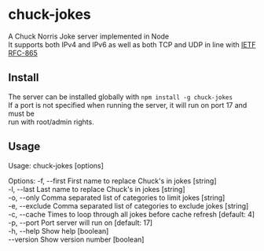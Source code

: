 # chuck-jokes
A Chuck Norris Joke server implemented in Node  
It supports both IPv4 and IPv6 as well as both TCP and UDP in line with [IETF RFC-865][rfc-link]

## Install
The server can be installed globally with `npm install -g chuck-jokes`  
If a port is not specified when running the server, it will run on port 17 and must be  
run with root/admin rights.

## Usage
Usage: chuck-jokes [options]

Options:
  -f, --first    First name to replace Chuck's in jokes                 [string]  
  -l, --last     Last name to replace Chuck's in jokes                  [string]  
  -o, --only     Comma separated list of categories to limit jokes      [string]  
  -e, --exclude  Comma separated list of categories to exclude jokes    [string]  
  -c, --cache    Times to loop through all jokes before cache refresh
  [default: 4]  
  -p, --port     Port server will run on                           [default: 17]  
  -h, --help     Show help                                             [boolean]  
  --version      Show version number                                   [boolean]  

[rfc-link]: https://tools.ietf.org/html/rfc865
